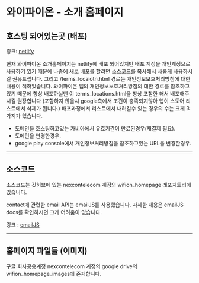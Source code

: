 # 와이파이온 - 소개 홈페이지
## 호스팅 되어있는곳 (배포)
링크: [netlify](https://www.netlify.com/)

현재 와이파이온 소개홈페이지는 netlify에 배포 되어있지만 배포 계정을 개인계정으로 사용하기 있기 때문에
나중에 새로 배포를 할려면 소스코드를 복사해서 새롭게 사용하시길 권유드립니다.
그리고 /terms_locaiotn.html 경로는 개인정보보호처리방침에 대한 내용이 적혀있습니다. 와이파이온 앱의 개인정보보호처리방침의 대한 경로를 참조하고 있기 때문에 항상 배포하실땐 이 terms_locations.html을 항상 포함한 해서 배포해주시길 권장합니다 (포함하지 않을시 google측에서 조건이 충족되지않아 앱이 스토어 리스트에서 삭제가 됩니다.)
배포과정에서 리스트에서 내려갈수 있는 경우의 수는 크게 3가지가 있습니다.

- 도메인을 호스팅하고있는 가비아에서 유효기간이 만료된경우(재결제 필요).
- 도메인을 변경한경우.
- google play console에서 개인정보처리방침을 참조하고있는 URL을 변경한경우.

--- 
## 소스코드
소스코드는 깃허브에 있는 nexcontelecom 계정의 wifion_homepage 레포지토리에 있습니다.

contact에 관련한 email API는 emailJS를 사용했습니다.
자세한 내용은 emailJS docs를 확인하시면 크게 어려움이 없습니다.

링크 : [emailJS](https://www.emailjs.com/) 

---
## 홈페이지 파일들 (이미지)

구글 회사공용계정 nexcontelecom 계정의 google drive의 wifion_homepage_images에 존재합니다.
